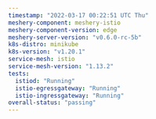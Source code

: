 ```yaml
---
timestamp: "2022-03-17 00:22:51 UTC Thu"
meshery-component: meshery-istio
meshery-component-version: edge
meshery-server-version: "v0.6.0-rc-5b"
k8s-distro: minikube
k8s-version: "v1.20.1"
service-mesh: istio
service-mesh-version: "1.13.2"
tests:
  istiod: "Running"
  istio-egressgateway: "Running"
  istio-ingressgateway: "Running"
overall-status: "passing"
---
```

